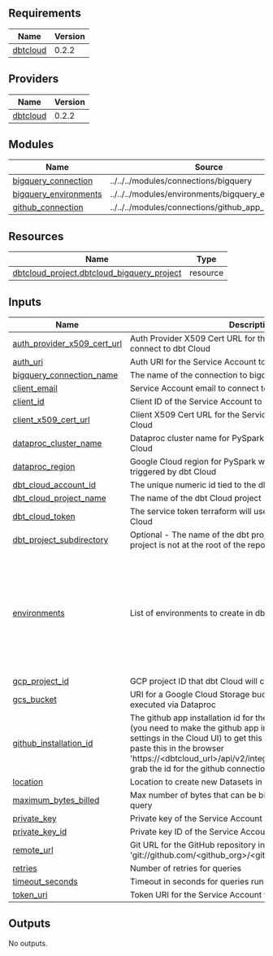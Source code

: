 <!-- BEGIN_TF_DOCS -->
## Requirements

| Name | Version |
|------|---------|
| <a name="requirement_dbtcloud"></a> [dbtcloud](#requirement\_dbtcloud) | 0.2.2 |

## Providers

| Name | Version |
|------|---------|
| <a name="provider_dbtcloud"></a> [dbtcloud](#provider\_dbtcloud) | 0.2.2 |

## Modules

| Name | Source | Version |
|------|--------|---------|
| <a name="module_bigquery_connection"></a> [bigquery\_connection](#module\_bigquery\_connection) | ../../../modules/connections/bigquery | n/a |
| <a name="module_bigquery_environments"></a> [bigquery\_environments](#module\_bigquery\_environments) | ../../../modules/environments/bigquery_environment | n/a |
| <a name="module_github_connection"></a> [github\_connection](#module\_github\_connection) | ../../../modules/connections/github_app_repo | n/a |

## Resources

| Name | Type |
|------|------|
| [dbtcloud_project.dbtcloud_bigquery_project](https://registry.terraform.io/providers/dbt-labs/dbtcloud/0.2.2/docs/resources/project) | resource |

## Inputs

| Name | Description | Type | Default | Required |
|------|-------------|------|---------|:--------:|
| <a name="input_auth_provider_x509_cert_url"></a> [auth\_provider\_x509\_cert\_url](#input\_auth\_provider\_x509\_cert\_url) | Auth Provider X509 Cert URL for the Service Account to connect to dbt Cloud | `string` | n/a | yes |
| <a name="input_auth_uri"></a> [auth\_uri](#input\_auth\_uri) | Auth URI for the Service Account to connect to dbt Cloud | `string` | n/a | yes |
| <a name="input_bigquery_connection_name"></a> [bigquery\_connection\_name](#input\_bigquery\_connection\_name) | The name of the connection to bigquery in dbt Cloud | `string` | n/a | yes |
| <a name="input_client_email"></a> [client\_email](#input\_client\_email) | Service Account email to connect to dbt Cloud | `string` | n/a | yes |
| <a name="input_client_id"></a> [client\_id](#input\_client\_id) | Client ID of the Service Account to connect to dbt Cloud | `string` | n/a | yes |
| <a name="input_client_x509_cert_url"></a> [client\_x509\_cert\_url](#input\_client\_x509\_cert\_url) | Client X509 Cert URL for the Service Account to connect to dbt Cloud | `string` | n/a | yes |
| <a name="input_dataproc_cluster_name"></a> [dataproc\_cluster\_name](#input\_dataproc\_cluster\_name) | Dataproc cluster name for PySpark workloads triggered by dbt Cloud | `string` | `null` | no |
| <a name="input_dataproc_region"></a> [dataproc\_region](#input\_dataproc\_region) | Google Cloud region for PySpark workloads on Dataproc triggered by dbt Cloud | `string` | `null` | no |
| <a name="input_dbt_cloud_account_id"></a> [dbt\_cloud\_account\_id](#input\_dbt\_cloud\_account\_id) | The unique numeric id tied to the dbt Cloud account | `any` | n/a | yes |
| <a name="input_dbt_cloud_project_name"></a> [dbt\_cloud\_project\_name](#input\_dbt\_cloud\_project\_name) | The name of the dbt Cloud project | `string` | n/a | yes |
| <a name="input_dbt_cloud_token"></a> [dbt\_cloud\_token](#input\_dbt\_cloud\_token) | The service token terraform will use to appl changes to dbt Cloud | `any` | n/a | yes |
| <a name="input_dbt_project_subdirectory"></a> [dbt\_project\_subdirectory](#input\_dbt\_project\_subdirectory) | Optional - The name of the dbt project subdirectory if the dbt project is not at the root of the repository | `string` | `null` | no |
| <a name="input_environments"></a> [environments](#input\_environments) | List of environments to create in dbt Cloud | <pre>list(object({<br>    environment_name   = string<br>    dbt_version        = string<br>    environment_type   = optional(string)<br>    bigquery_dataset   = optional(string)<br>    environment_schema = optional(string)<br>    number_of_threads  = optional(number, 4)<br>    use_custom_branch  = optional(bool)<br>    custom_branch      = optional(string)<br>  }))</pre> | n/a | yes |
| <a name="input_gcp_project_id"></a> [gcp\_project\_id](#input\_gcp\_project\_id) | GCP project ID that dbt Cloud will connect to | `string` | n/a | yes |
| <a name="input_gcs_bucket"></a> [gcs\_bucket](#input\_gcs\_bucket) | URI for a Google Cloud Storage bucket to host Python code executed via Dataproc | `string` | `null` | no |
| <a name="input_github_installation_id"></a> [github\_installation\_id](#input\_github\_installation\_id) | The github app installation id for the connection to dbt Cloud (you need to make the github app integration in account settings in the Cloud UI) to get this value login to dbt Cloud then paste this in the browser 'https://<dbtcloud\_url>/api/v2/integrations/github/installations/' grab the id for the github connection you would like to use | `number` | n/a | yes |
| <a name="input_location"></a> [location](#input\_location) | Location to create new Datasets in | `string` | `null` | no |
| <a name="input_maximum_bytes_billed"></a> [maximum\_bytes\_billed](#input\_maximum\_bytes\_billed) | Max number of bytes that can be billed for a given BigQuery query | `number` | `null` | no |
| <a name="input_private_key"></a> [private\_key](#input\_private\_key) | Private key of the Service Account to connect to dbt Cloud | `string` | n/a | yes |
| <a name="input_private_key_id"></a> [private\_key\_id](#input\_private\_key\_id) | Private key ID of the Service Account to connect to dbt Cloud | `string` | n/a | yes |
| <a name="input_remote_url"></a> [remote\_url](#input\_remote\_url) | Git URL for the GitHub repository in the format of 'git://github.com/<github\_org>/<github\_repo>.git' | `string` | n/a | yes |
| <a name="input_retries"></a> [retries](#input\_retries) | Number of retries for queries | `number` | `null` | no |
| <a name="input_timeout_seconds"></a> [timeout\_seconds](#input\_timeout\_seconds) | Timeout in seconds for queries run by dbt Cloud | `number` | n/a | yes |
| <a name="input_token_uri"></a> [token\_uri](#input\_token\_uri) | Token URI for the Service Account to connect to dbt Cloud | `string` | n/a | yes |

## Outputs

No outputs.
<!-- END_TF_DOCS -->